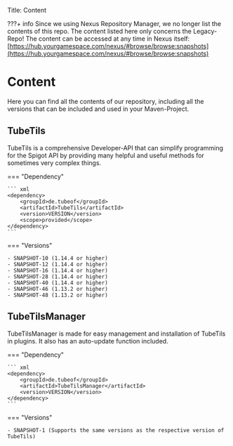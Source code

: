 Title: Content

???+ info
    Since we using Nexus Repository Manager, we no longer list the contents of this repo. The content listed here only concerns the Legacy-Repo!
    The content can be accessed at any time in Nexus itself:
    [https://hub.yourgamespace.com/nexus/#browse/browse:snapshots](https://hub.yourgamespace.com/nexus/#browse/browse:snapshots)


# Content

Here you can find all the contents of our repository, including all the versions that can be included and used in your Maven-Project.

## TubeTils

TubeTils is a comprehensive Developer-API that can simplify programming for the Spigot API by providing many helpful and useful methods for sometimes very complex things.

=== "Dependency"

    ``` xml
    <dependency>
        <groupId>de.tubeof</groupId>
        <artifactId>TubeTils</artifactId>
        <version>VERSION</version>
        <scope>provided</scope>
    </dependency>
    ```

=== "Versions"

    - SNAPSHOT-10 (1.14.4 or higher)
    - SNAPSHOT-12 (1.14.4 or higher)
    - SNAPSHOT-16 (1.14.4 or higher)
    - SNAPSHOT-28 (1.14.4 or higher)
    - SNAPSHOT-40 (1.14.4 or higher)
    - SNAPSHOT-46 (1.13.2 or higher)
    - SNAPSHOT-48 (1.13.2 or higher)

## TubeTilsManager

TubeTilsManager is made for easy management and installation of TubeTils in plugins. It also has an auto-update function included. 

=== "Dependency"

    ``` xml
    <dependency>
        <groupId>de.tubeof</groupId>
        <artifactId>TubeTilsManager</artifactId>
        <version>VERSION</version>
    </dependency>
    ```

=== "Versions"

    - SNAPSHOT-1 (Supports the same versions as the respective version of TubeTils)
